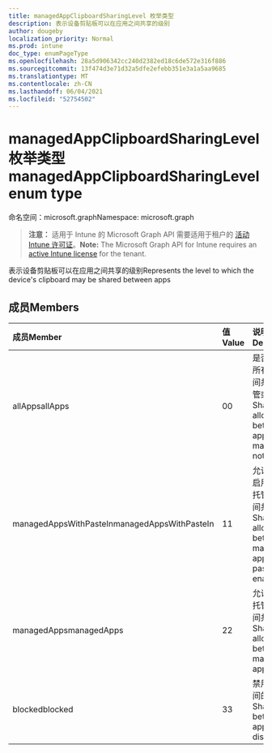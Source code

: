 ```yaml
---
title: managedAppClipboardSharingLevel 枚举类型
description: 表示设备剪贴板可以在应用之间共享的级别
author: dougeby
localization_priority: Normal
ms.prod: intune
doc_type: enumPageType
ms.openlocfilehash: 28a5d906342cc240d2382ed18c6de572e316f886
ms.sourcegitcommit: 13f474d3e71d32a5dfe2efebb351e3a1a5aa9685
ms.translationtype: MT
ms.contentlocale: zh-CN
ms.lasthandoff: 06/04/2021
ms.locfileid: "52754502"
---
```

# <a name="managedappclipboardsharinglevel-enum-type"></a><span data-ttu-id="9db18-103">managedAppClipboardSharingLevel 枚举类型</span><span class="sxs-lookup"><span data-stu-id="9db18-103">managedAppClipboardSharingLevel enum type</span></span>

<span data-ttu-id="9db18-104">命名空间：microsoft.graph</span><span class="sxs-lookup"><span data-stu-id="9db18-104">Namespace: microsoft.graph</span></span>

> <span data-ttu-id="9db18-105">**注意：** 适用于 Intune 的 Microsoft Graph API 需要适用于租户的 [活动 Intune 许可证](https://go.microsoft.com/fwlink/?linkid=839381)。</span><span class="sxs-lookup"><span data-stu-id="9db18-105">**Note:** The Microsoft Graph API for Intune requires an [active Intune license](https://go.microsoft.com/fwlink/?linkid=839381) for the tenant.</span></span>

<span data-ttu-id="9db18-106">表示设备剪贴板可以在应用之间共享的级别</span><span class="sxs-lookup"><span data-stu-id="9db18-106">Represents the level to which the device's clipboard may be shared between apps</span></span>

## <a name="members"></a><span data-ttu-id="9db18-107">成员</span><span class="sxs-lookup"><span data-stu-id="9db18-107">Members</span></span>
|<span data-ttu-id="9db18-108">成员</span><span class="sxs-lookup"><span data-stu-id="9db18-108">Member</span></span>|<span data-ttu-id="9db18-109">值</span><span class="sxs-lookup"><span data-stu-id="9db18-109">Value</span></span>|<span data-ttu-id="9db18-110">说明</span><span class="sxs-lookup"><span data-stu-id="9db18-110">Description</span></span>|
|:---|:---|:---|
|<span data-ttu-id="9db18-111">allApps</span><span class="sxs-lookup"><span data-stu-id="9db18-111">allApps</span></span>|<span data-ttu-id="9db18-112">0</span><span class="sxs-lookup"><span data-stu-id="9db18-112">0</span></span>|<span data-ttu-id="9db18-113">是否允许在所有应用之间共享（托管或不共享）</span><span class="sxs-lookup"><span data-stu-id="9db18-113">Sharing is allowed between all apps, managed or not</span></span>|
|<span data-ttu-id="9db18-114">managedAppsWithPasteIn</span><span class="sxs-lookup"><span data-stu-id="9db18-114">managedAppsWithPasteIn</span></span>|<span data-ttu-id="9db18-115">1</span><span class="sxs-lookup"><span data-stu-id="9db18-115">1</span></span>|<span data-ttu-id="9db18-116">允许所有已启用粘贴的托管应用之间共享</span><span class="sxs-lookup"><span data-stu-id="9db18-116">Sharing is allowed between all managed apps with paste in enabled</span></span>|
|<span data-ttu-id="9db18-117">managedApps</span><span class="sxs-lookup"><span data-stu-id="9db18-117">managedApps</span></span>|<span data-ttu-id="9db18-118">2</span><span class="sxs-lookup"><span data-stu-id="9db18-118">2</span></span>|<span data-ttu-id="9db18-119">允许在所有托管应用之间共享</span><span class="sxs-lookup"><span data-stu-id="9db18-119">Sharing is allowed between all managed apps</span></span>|
|<span data-ttu-id="9db18-120">blocked</span><span class="sxs-lookup"><span data-stu-id="9db18-120">blocked</span></span>|<span data-ttu-id="9db18-121">3</span><span class="sxs-lookup"><span data-stu-id="9db18-121">3</span></span>|<span data-ttu-id="9db18-122">禁用应用之间的共享</span><span class="sxs-lookup"><span data-stu-id="9db18-122">Sharing between apps is disabled</span></span>|




